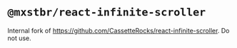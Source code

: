 # `@mxstbr/react-infinite-scroller`

Internal fork of https://github.com/CassetteRocks/react-infinite-scroller. Do not use.
